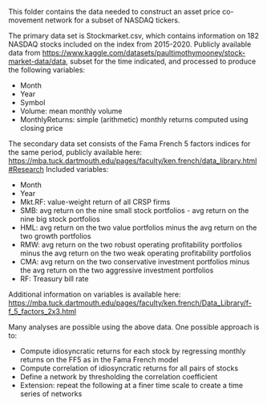 This folder contains the data needed to construct an asset price co-movement network for a subset of NASDAQ tickers. 

The primary data set is Stockmarket.csv, which contains information on 182 NASDAQ 
stocks included on the index from 2015-2020. 
Publicly available data from https://www.kaggle.com/datasets/paultimothymooney/stock-market-data/data, 
subset for the time indicated, and processed to produce the following variables: 

- Month
- Year
- Symbol
- Volume: mean monthly volume
- MonthlyReturns: simple (arithmetic) monthly returns computed using closing price 

The secondary data set consists of the Fama French 5 factors indices for the same period, 
publicly available here: https://mba.tuck.dartmouth.edu/pages/faculty/ken.french/data_library.html#Research
Included variables: 

- Month
- Year
- Mkt.RF: value-weight return of all CRSP firms 
- SMB: avg return on the nine small stock portfolios - avg return on the nine big stock portfolios
- HML: avg return on the two value portfolios minus the avg return on the two growth portfolios
- RMW: avg return on the two robust operating profitability portfolios minus the avg return on the two weak operating profitability portfolios
- CMA: avg return on the two conservative investment portfolios minus the avg return on the two aggressive investment portfolios
- RF: Treasury bill rate

Additional information on variables is available here: 
https://mba.tuck.dartmouth.edu/pages/faculty/ken.french/Data_Library/f-f_5_factors_2x3.html

Many analyses are possible using the above data. One possible approach is to:
- Compute idiosyncratic returns for each stock by regressing monthly returns on the FF5 as in the Fama French model
- Compute correlation of idiosyncratic returns for all pairs of stocks
- Define a network by thresholding the correlation coefficient
- Extension: repeat the following at a finer time scale to create a time series of networks









